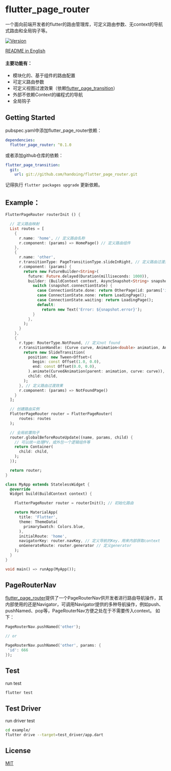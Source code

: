 # flutter_page_router

一个面向前端开发者的flutter的路由管理库，可定义路由参数、无context的导航式路由和全局钩子等。

[![Version](https://img.shields.io/badge/version-0.1.0-blue.svg)](https://github.com/handoing/flutter_page_router)

[README in English](README.md)

#### 主要功能有：
- 模块化的、基于组件的路由配置
- 可定义路由参数
- 可定义视图过渡效果（依赖[flutter_page_transition](https://github.com/handoing/flutter_page_transition)）
- 外部不依赖Context的编程式的导航
- 全局钩子

## Getting Started

pubspec.yaml中添加flutter_page_router依赖：
```yaml
dependencies:
  flutter_page_router: ^0.1.0
```
或者添加github仓库的依赖：
```yaml
flutter_page_transition:
  git:
    url: git://github.com/handoing/flutter_page_router.git
```
记得执行 `flutter packages upgrade` 更新依赖。

## Example：

```dart
FlutterPageRouter routerInit () {

  // 定义路由映射
  List routes = [
    {
      r.name: 'home', // 定义路由名称
      r.component: (params) => HomePage() // 定义路由组件
    },
    {
      r.name: 'other',
      r.transitionType: PageTransitionType.slideInRight, // 定义路由过渡类型
      r.component: (params) {
        return new FutureBuilder<String>(
          future: Future.delayed(Duration(milliseconds: 1000)),
          builder: (BuildContext context, AsyncSnapshot<String> snapshot) {
            switch (snapshot.connectionState) {
              case ConnectionState.done: return OtherPage(id: params['id']);
              case ConnectionState.none: return LoadingPage();
              case ConnectionState.waiting: return LoadingPage();
              default:
                return new Text('Error: ${snapshot.error}');
            }
          },
        );
      }
    },
    {
      r.type: RouterType.NotFound, // 定义not found
      r.transitionHandle: (Curve curve, Animation<double> animation, Animation<double> secondaryAnimation, Widget child) {
        return new SlideTransition(
          position: new Tween<Offset>(
            begin: const Offset(1.0, 0.0),
            end: const Offset(0.0, 0.0),
          ).animate(CurvedAnimation(parent: animation, curve: curve)),
          child: child,
        );
      }, // 定义路由过渡效果
      r.component: (params) => NotFoundPage()
    }
  ];

  // 创建路由实例
  FlutterPageRouter router = FlutterPageRouter(
      routes: routes
  );

  // 全局前置钩子
  router.globalBeforeRouteUpdate((name, params, child) {
    // 可以统一处理PV，或外包一个逻辑组件等
    return Container(
      child: child,
    );
  });

  return router;
}

class MyApp extends StatelessWidget {
  @override
  Widget build(BuildContext context) {

    FlutterPageRouter router = routerInit(); // 初始化路由

    return MaterialApp(
      title: 'Flutter',
      theme: ThemeData(
        primarySwatch: Colors.blue,
      ),
      initialRoute: 'home',
      navigatorKey: router.navKey, // 定义导航的Key，用来内部获取context
      onGenerateRoute: router.generator // 定义generator
    );
  }
}

void main() => runApp(MyApp());
```

## PageRouterNav

[flutter_page_router](https://github.com/handoing/flutter_page_router)提供了一个PageRouterNav供开发者进行路由导航操作，其内部使用的还是Navigator，可调用Navigator提供的多种导航操作，例如push、pushNamed、pop等，PageRouterNav方便之处在于不需要传入context。
如下：

```dart
PageRouterNav.pushNamed('other');

// or

PageRouterNav.pushNamed('other', params: {
 'id': 666
});
```

## Test

run test
```bash
flutter test
```

## Test Driver

run driver test
```bash
cd example/
flutter drive --target=test_driver/app.dart
```

## License

[MIT](LICENSE)
